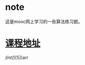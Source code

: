 ﻿# note 
 这是mooc网上学习的一些算法练习题。
# [课程地址](https://www.icourse163.org/course/PKU-1001894005)
*(int(*)[5])arr
